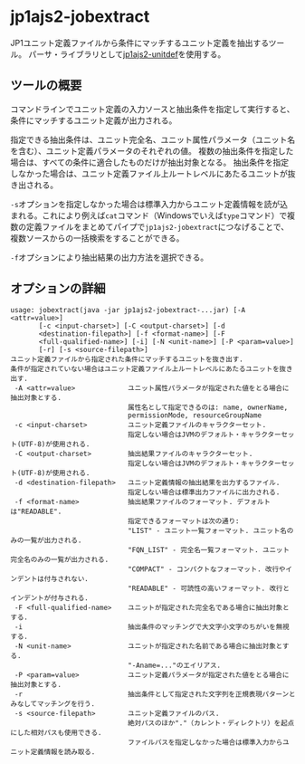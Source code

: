 # jp1ajs2-jobextract

JP1ユニット定義ファイルから条件にマッチするユニット定義を抽出するツール。
パーサ・ライブラリとして[jp1ajs2-unitdef](https://github.com/mizukyf/jp1ajs2.unitdef)を使用する。

## ツールの概要

コマンドラインでユニット定義の入力ソースと抽出条件を指定して実行すると、条件にマッチするユニット定義が出力される。

指定できる抽出条件は、ユニット完全名、ユニット属性パラメータ（ユニット名を含む）、ユニット定義パラメータのそれぞれの値。
複数の抽出条件を指定した場合は、すべての条件に適合したものだけが抽出対象となる。
抽出条件を指定しなかった場合は、ユニット定義ファイル上ルートレベルにあたるユニットが抜き出される。

`-s`オプションを指定しなかった場合は標準入力からユニット定義情報を読が込まれる。これにより例えば`cat`コマンド（Windowsでいえば`type`コマンド）で複数の定義ファイルをまとめてパイプで`jp1ajs2-jobextract`につなげることで、複数ソースからの一括検索をすることができる。

`-f`オプションにより抽出結果の出力方法を選択できる。

## オプションの詳細

```
usage: jobextract(java -jar jp1ajs2-jobextract-...jar) [-A <attr=value>]
       [-c <input-charset>] [-C <output-charset>] [-d
       <destination-filepath>] [-f <format-name>] [-F
       <full-qualified-name>] [-i] [-N <unit-name>] [-P <param=value>]
       [-r] [-s <source-filepath>]
ユニット定義ファイルから指定された条件にマッチするユニットを抜き出す.
条件が指定されていない場合はユニット定義ファイル上ルートレベルにあたるユニットを抜き出す.
 -A <attr=value>             ユニット属性パラメータが指定された値をとる場合に抽出対象とする.
                             属性名として指定できるのは: name, ownerName,
                             permissionMode, resourceGroupName
 -c <input-charset>          ユニット定義ファイルのキャラクターセット.
                             指定しない場合はJVMのデフォルト・キャラクターセット(UTF-8)が使用される.
 -C <output-charset>         抽出結果ファイルのキャラクターセット.
                             指定しない場合はJVMのデフォルト・キャラクターセット(UTF-8)が使用される.
 -d <destination-filepath>   ユニット定義情報の抽出結果を出力するファイル.
                             指定しない場合は標準出力ファイルに出力される.
 -f <format-name>            抽出結果ファイルのフォーマット. デフォルトは"READABLE".
                             指定できるフォーマットは次の通り:
                             "LIST" - ユニット一覧フォーマット. ユニット名のみの一覧が出力される.
                             "FQN_LIST" - 完全名一覧フォーマット. ユニット完全名のみの一覧が出力される.
                             "COMPACT" - コンパクトなフォーマット. 改行やインデントは付与されない.
                             "READABLE" - 可読性の高いフォーマット. 改行とインデントが付与される.
 -F <full-qualified-name>    ユニットが指定された完全名である場合に抽出対象とする.
 -i                          抽出条件のマッチングで大文字小文字のちがいを無視する.
 -N <unit-name>              ユニットが指定された名前である場合に抽出対象とする.
                             "-Aname=..."のエイリアス.
 -P <param=value>            ユニット定義パラメータが指定された値をとる場合に抽出対象とする.
 -r                          抽出条件として指定された文字列を正規表現パターンとみなしてマッチングを行う.
 -s <source-filepath>        ユニット定義ファイルのパス.
                             絶対パスのほか"."（カレント・ディレクトリ）を起点にした相対パスも使用できる.
                             ファイルパスを指定しなかった場合は標準入力からユニット定義情報を読み取る.
```
